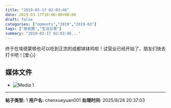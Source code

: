 ```yaml
---
title: "2019-03-17 02:03:46"
date: 2019-03-17T10:00:00+08:00
draft: false
categories: ["moments","2019","2019-03"]
tags: ["朋友圈","生活记录"]
summary: "2019-03-17 02:03:46..."
---
```


终于在埃德蒙顿也可以吃到正宗的成都钵钵鸡啦！试营业已经开始了，朋友们快去打卡吧！[爱心]

## 媒体文件

- ![Media 1](/Moments/photos/2019-03-17/201903170203460.jpg)

---

**帖子类型:** 1
**用户名:** chenxueyuan001
**处理时间:** 2025/8/28 20:37:03